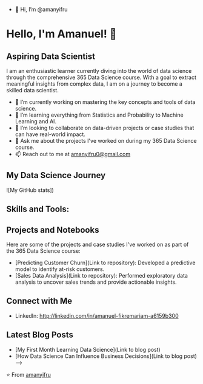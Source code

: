 - 👋 Hi, I’m @amanyifru
# Hello, I'm Amanuel! 👋

## Aspiring Data Scientist

I am an enthusiastic learner currently diving into the world of data science through the comprehensive 365 Data Science course. With a goal to extract meaningful insights from complex data, I am on a journey to become a skilled data scientist.

- 🔭 I’m currently working on mastering the key concepts and tools of data science.
- 🌱 I’m learning everything from Statistics and Probability to Machine Learning and AI.
- 👯 I’m looking to collaborate on data-driven projects or case studies that can have real-world impact.
- 💬 Ask me about the projects I've worked on during my 365 Data Science course.
- 📫 Reach out to me at amanyifru0@gmail.com

## My Data Science Journey

![My GitHub stats])

## Skills and Tools:


## Projects and Notebooks
Here are some of the projects and case studies I've worked on as part of the 365 Data Science course:

- [Predicting Customer Churn](Link to repository): Developed a predictive model to identify at-risk customers.
- [Sales Data Analysis](Link to repository): Performed exploratory data analysis to uncover sales trends and provide actionable insights.

## Connect with Me
- LinkedIn: http://linkedin.com/in/amanuel-fikremariam-a6159b300
  

## Latest Blog Posts
- [My First Month Learning Data Science](Link to blog post)
- [How Data Science Can Influence Business Decisions](Link to blog post)
-->

⭐️ From [amanyifru](https://github.com/amanyifru)
